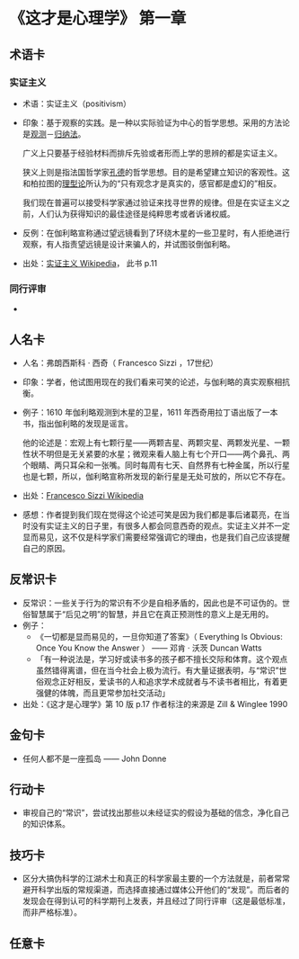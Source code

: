 # 《这才是心理学》 第一章
## 术语卡

### 实证主义

- 术语：实证主义（positivism）

- 印象：基于观察的实践。是一种以实际验证为中心的哲学思想。采用的方法论是[观测](https://zh.wikipedia.org/wiki/%E8%A7%80%E6%B8%AC)－[归纳法](https://zh.wikipedia.org/wiki/%E5%BD%92%E7%BA%B3%E6%B3%95)。

  广义上只要基于经验材料而排斥先验或者形而上学的思辨的都是实证主义。

  狭义上则是指法国哲学家[孔德](https://zh.wikipedia.org/wiki/%E5%A5%A5%E5%8F%A4%E6%96%AF%E7%89%B9%C2%B7%E5%AD%94%E5%BE%B7)的哲学思想。目的是希望建立知识的客观性。这和柏拉图的[理型论](https://zh.wikipedia.org/wiki/%E7%90%86%E5%9E%8B%E8%AB%96)所认为的“只有观念才是真实的，感官都是虚幻的”相反。

  我们现在普遍可以接受科学家通过验证来找寻世界的规律。但是在实证主义之前，人们认为获得知识的最佳途径是纯粹思考或者诉诸权威。

- 反例：在伽利略宣称通过望远镜看到了环绕木星的一些卫星时，有人拒绝进行观察，有人指责望远镜是设计来骗人的，并试图驳倒伽利略。

- 出处：[实证主义 Wikipedia](https://zh.wikipedia.org/wiki/%E5%AE%9E%E8%AF%81%E4%B8%BB%E4%B9%89)， 此书 p.11

### 同行评审

- ​

## 人名卡

- 人名：弗朗西斯科 · 西奇（ Francesco Sizzi ，17世纪）

- 印象：学者，他试图用现在的我们看来可笑的论述，与伽利略的真实观察相抗衡。

- 例子：1610 年伽利略观测到木星的卫星，1611 年西奇用拉丁语出版了一本书，指出伽利略的发现是谣言。

  他的论述是：宏观上有七颗行星——两颗吉星、两颗灾星、两颗发光星、一颗性状不明但是无关紧要的水星；微观来看人脑上有七个开口——两个鼻孔、两个眼睛、两只耳朵和一张嘴。同时每周有七天、自然界有七种金属，所以行星也是七颗，所以，伽利略宣称所发现的新行星是无处可放的，所以它不存在。

- 出处：[Francesco Sizzi Wikipedia](https://en.wikipedia.org/wiki/Francesco_Sizzi)

- 感想：作者提到我们现在觉得这个论述可笑是因为我们都是事后诸葛亮，在当时没有实证主义的日子里，有很多人都会同意西奇的观点。实证主义并不一定显而易见，这不仅是科学家们需要经常强调它的理由，也是我们自己应该提醒自己的原因。

## 反常识卡

- 反常识：一些关于行为的常识有不少是自相矛盾的，因此也是不可证伪的。世俗智慧属于“后见之明”的智慧，并且它在真正预测性的意义上是无用的。
- 例子：
  - 《一切都是显而易见的，一旦你知道了答案》（ Everything Is Obvious: Once You Know the Answer ） —— 邓肯 · 沃茨 Duncan Watts
  - 「有一种说法是，学习好或读书多的孩子都不擅长交际和体育。这个观点虽然错得离谱，但在当今社会上极为流行。有大量证据表明，与“常识”世俗观念正好相反，爱读书的人和追求学术成就者与不读书者相比，有着更强健的体魄，而且更常参加社交活动」
- 出处：《这才是心理学》第 10 版 p.17 作者标注的来源是 Zill & Winglee 1990

## 金句卡

- 任何人都不是一座孤岛 —— John Donne

## 行动卡

- 审视自己的“常识”，尝试找出那些以未经证实的假设为基础的信念，净化自己的知识体系。

## 技巧卡

- 区分大搞伪科学的江湖术士和真正的科学家最主要的一个方法就是，前者常常避开科学出版的常规渠道，而选择直接通过媒体公开他们的“发现”。而后者的发现会在得到认可的科学期刊上发表，并且经过了同行评审（这是最低标准，而非严格标准）。

## 任意卡
